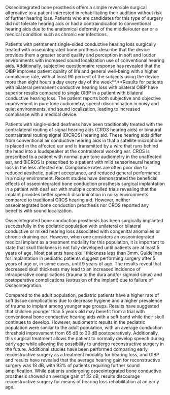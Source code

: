 Osseointegrated bone prosthesis offers a simple reversible surgical alternative to a patient interested in rehabilitating their audition without risk of further hearing loss. Patients who are candidates for this type of surgery did not tolerate hearing aids or had a contraindication to conventional hearing aids due to the anatomical deformity of the middle/outer ear or a medical condition such as chronic ear infections.

Patients with permanent single-sided conductive hearing loss surgically treated with osseointegrated bone prothesis describe that the device provides them a greater sound quality and perception in soft and louder environments with increased sound localization use of conventional hearing aids. Additionally, subjective questionnaire response has revealed that the OIBP improves patient quality of life and general well-being with a higher compliance rate, with at least 90 percent of the subjects using the device more than eight hours a day every day of the week**.**Results for patients with bilateral permanent conductive hearing loss with bilateral OIBP have superior results compared to single OIBP in a patient with bilateral conductive hearing loss. The patient reports both subjective and objective improvement in pure tone audiometry, speech discrimination in noisy and quiet environments, and sound localization, leading to increased compliance with a medical device.

Patients with single-sided deafness have been traditionally treated with the contralateral routing of signal hearing aids (CROS hearing aids) or binaural contralateral routing signal (BICROS) hearing aid. These hearing aids differ from conventional air conductive hearing aids in that a satellite microphone is placed in the affected ear and is transmitted by a wire that runs behind the head into a loudspeaker at the contralateral working ear. CROS is prescribed to a patient with normal pure tone audiometry in the unaffected ear, and BICROS is prescribed to a patient with mild sensorineural hearing loss in the less affected ear. Compliance rates are often poor due to reduced aesthetic, patient acceptance, and reduced general performance in a noisy environment. Recent studies have demonstrated the beneficial effects of osseointegrated bone conduction prosthesis surgical implantation in a patient with deaf ear with multiple controlled trials revealing that the implant provides better speech discrimination in noisy environments compared to traditional CROS hearing aid. However, neither osseointegrated bone conduction prosthesis nor CROS reported any benefits with sound localization.

Osseointegrated bone conduction prosthesis has been surgically implanted successfully in the pediatric population with unilateral or bilateral conductive or mixed hearing loss associated with congenital anomalies or chronic draining ear. However, when one considers an osseointegrated medical implant as a treatment modality for this population, it is important to state that skull thickness is not fully developed until patients are at least 5 years of age. Most patients have skull thickness less than 3mm. Guidelines for implantation in pediatric patients suggest performing surgery after 5 years of age or, in some cases, until 9 years of age. The results reveal that decreased skull thickness may lead to an increased incidence of intraoperative complications (trauma to the dura and/or sigmoid sinus) and postoperative complications (extrusion of the implant) due to failure of Osseointegration.

Compared to the adult population, pediatric patients have a higher rate of soft tissue complications due to decrease hygiene and a higher prevalence of trauma to implant among younger age groups. Results have suggested that children younger than 5 years old may benefit from a trial with conventional bone conductive hearing aids with a soft band while their skull continues to develop. However, audiometric results in the pediatric population were similar to the adult population, with an average conduction threshold improvement from 65 dB to 30 dB postoperatively. Additionally, this surgical treatment allows the patient to normally develop speech during early age while allowing the possibility to undergo reconstructive surgery in the future. Additional studies have been performed comparing early reconstructive surgery as a treatment modality for hearing loss, and OIBP and results have revealed that the average hearing gain for reconstructive surgery was 18 dB, with 93% of patients requiring further sound amplification. While patients undergoing osseointegrated bone conductive prosthesis showed an average gain of 32 dB, results discourage reconstructive surgery for means of hearing loss rehabilitation at an early age.